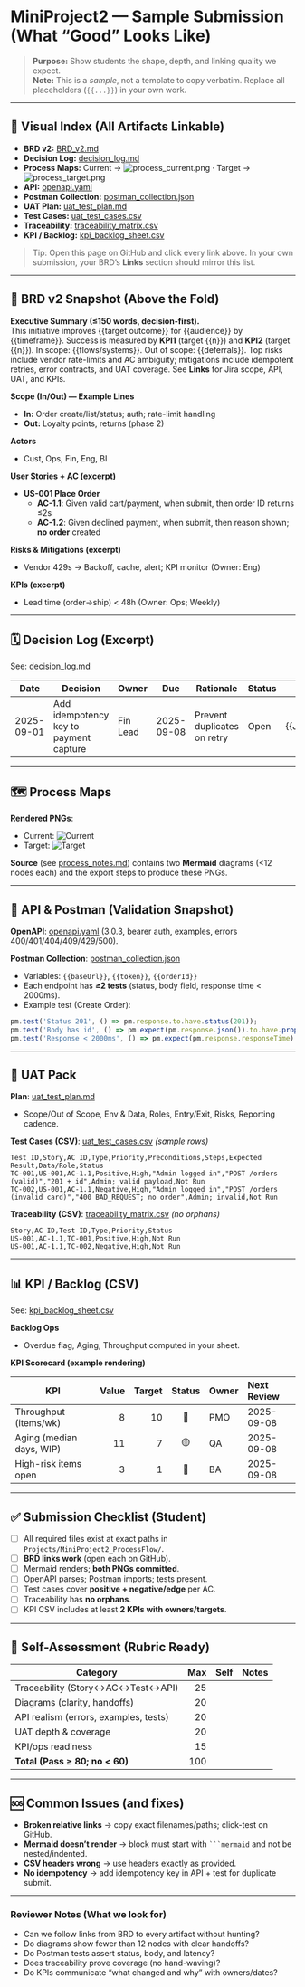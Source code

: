 <!-- FILE: Projects/MiniProject2_ProcessFlow/EXPECTED_OUTPUT.md -->
# MiniProject2 — Sample Submission (What “Good” Looks Like)

> **Purpose:** Show students the shape, depth, and linking quality we expect.  
> **Note:** This is a *sample*, not a template to copy verbatim. Replace all placeholders (`{{...}}`) in your own work.

---

## 👀 Visual Index (All Artifacts Linkable)

- **BRD v2:** [BRD_v2.md](BRD_v2.md)  
- **Decision Log:** [decision_log.md](decision_log.md)  
- **Process Maps:** Current → ![process_current.png](process_current.png) · Target → ![process_target.png](process_target.png)  
- **API:** [openapi.yaml](../../tools/openapi.yaml)  
- **Postman Collection:** [postman_collection.json](postman_collection.json)  
- **UAT Plan:** [uat_test_plan.md](uat_test_plan.md)  
- **Test Cases:** [uat_test_cases.csv](uat_test_cases.csv)  
- **Traceability:** [traceability_matrix.csv](traceability_matrix.csv)  
- **KPI / Backlog:** [kpi_backlog_sheet.csv](kpi_backlog_sheet.csv)

> Tip: Open this page on GitHub and click every link above. In your own submission, your BRD’s **Links** section should mirror this list.

---

## 📘 BRD v2 Snapshot (Above the Fold)

**Executive Summary (≤150 words, decision-first).**  
This initiative improves {{target outcome}} for {{audience}} by {{timeframe}}. Success is measured by **KPI1** (target {{n}}) and **KPI2** (target {{n}}). In scope: {{flows/systems}}. Out of scope: {{deferrals}}. Top risks include vendor rate-limits and AC ambiguity; mitigations include idempotent retries, error contracts, and UAT coverage. See **Links** for Jira scope, API, UAT, and KPIs.

**Scope (In/Out) — Example Lines**
- **In:** Order create/list/status; auth; rate-limit handling  
- **Out:** Loyalty points, returns (phase 2)

**Actors**
- Cust, Ops, Fin, Eng, BI

**User Stories + AC (excerpt)**
- **US-001 Place Order**  
  - **AC-1.1**: Given valid cart/payment, when submit, then order ID returns ≤2s  
  - **AC-1.2**: Given declined payment, when submit, then reason shown; **no order** created

**Risks & Mitigations (excerpt)**
- Vendor 429s → Backoff, cache, alert; KPI monitor (Owner: Eng)

**KPIs (excerpt)**
- Lead time (order→ship) < 48h (Owner: Ops; Weekly)

---

## 🗓 Decision Log (Excerpt)

See: [decision_log.md](decision_log.md)

| Date       | Decision                              | Owner     | Due        | Rationale                   | Status | Link            |
|------------|----------------------------------------|-----------|------------|-----------------------------|--------|-----------------|
| 2025-09-01 | Add idempotency key to payment capture | Fin Lead  | 2025-09-08 | Prevent duplicates on retry | Open   | {{JIRA_LINK_2}} |

---

## 🗺 Process Maps

**Rendered PNGs**:  
- Current: ![Current](process_current.png)  
- Target: ![Target](process_target.png)

**Source** (see [process_notes.md](process_notes.md)) contains two **Mermaid** diagrams (<12 nodes each) and the export steps to produce these PNGs.

---

## 🔌 API & Postman (Validation Snapshot)

**OpenAPI**: [openapi.yaml](../../tools/openapi.yaml) (3.0.3, bearer auth, examples, errors 400/401/404/409/429/500).

**Postman Collection**: [postman_collection.json](postman_collection.json)  
- Variables: `{{baseUrl}}`, `{{token}}`, `{{orderId}}`  
- Each endpoint has **≥2 tests** (status, body field, response time < 2000ms).  
- Example test (Create Order):
```js
pm.test('Status 201', () => pm.response.to.have.status(201));
pm.test('Body has id', () => pm.expect(pm.response.json()).to.have.property('id'));
pm.test('Response < 2000ms', () => pm.expect(pm.response.responseTime).to.be.below(2000));
````

---

## 🧪 UAT Pack

**Plan**: [uat\_test\_plan.md](uat_test_plan.md)

* Scope/Out of Scope, Env & Data, Roles, Entry/Exit, Risks, Reporting cadence.

**Test Cases (CSV)**: [uat\_test\_cases.csv](uat_test_cases.csv) *(sample rows)*

```
Test ID,Story,AC ID,Type,Priority,Preconditions,Steps,Expected Result,Data/Role,Status
TC-001,US-001,AC-1.1,Positive,High,"Admin logged in","POST /orders (valid)","201 + id",Admin; valid payload,Not Run
TC-002,US-001,AC-1.1,Negative,High,"Admin logged in","POST /orders (invalid card)","400 BAD_REQUEST; no order",Admin; invalid,Not Run
```

**Traceability (CSV)**: [traceability\_matrix.csv](traceability_matrix.csv) *(no orphans)*

```
Story,AC ID,Test ID,Type,Priority,Status
US-001,AC-1.1,TC-001,Positive,High,Not Run
US-001,AC-1.1,TC-002,Negative,High,Not Run
```

---

## 📊 KPI / Backlog (CSV)

See: [kpi\_backlog\_sheet.csv](kpi_backlog_sheet.csv)

**Backlog Ops**

* Overdue flag, Aging, Throughput computed in your sheet.

**KPI Scorecard (example rendering)**

| KPI                      | Value | Target | Status | Owner | Next Review |
| ------------------------ | ----: | -----: | :----: | :---- | :---------- |
| Throughput (items/wk)    |     8 |     10 |   🔴   | PMO   | 2025-09-08  |
| Aging (median days, WIP) |    11 |      7 |   🟡   | QA    | 2025-09-08  |
| High-risk items open     |     3 |      1 |   🔴   | BA    | 2025-09-08  |

---

## ✅ Submission Checklist (Student)

* [ ] All required files exist at exact paths in `Projects/MiniProject2_ProcessFlow/`.
* [ ] **BRD links work** (open each on GitHub).
* [ ] Mermaid renders; **both PNGs committed**.
* [ ] OpenAPI parses; Postman imports; tests present.
* [ ] Test cases cover **positive + negative/edge** per AC.
* [ ] Traceability has **no orphans**.
* [ ] KPI CSV includes at least **2 KPIs with owners/targets**.

---

## 🧮 Self-Assessment (Rubric Ready)

| Category                              | Max | Self | Notes |
| ------------------------------------- | --: | ---: | ----- |
| Traceability (Story↔AC↔Test↔API)      |  25 |      |       |
| Diagrams (clarity, handoffs)          |  20 |      |       |
| API realism (errors, examples, tests) |  20 |      |       |
| UAT depth & coverage                  |  20 |      |       |
| KPI/ops readiness                     |  15 |      |       |
| **Total (Pass ≥ 80; no < 60)**        | 100 |      |       |

---

## 🆘 Common Issues (and fixes)

* **Broken relative links** → copy exact filenames/paths; click-test on GitHub.
* **Mermaid doesn’t render** → block must start with ` ```mermaid ` and not be nested/indented.
* **CSV headers wrong** → use headers exactly as provided.
* **No idempotency** → add idempotency key in API + test for duplicate submit.

---

### Reviewer Notes (What we look for)

* Can we follow links from BRD to every artifact without hunting?
* Do diagrams show fewer than 12 nodes with clear handoffs?
* Do Postman tests assert status, body, and latency?
* Does traceability prove coverage (no hand-waving)?
* Do KPIs communicate “what changed and why” with owners/dates?

```
